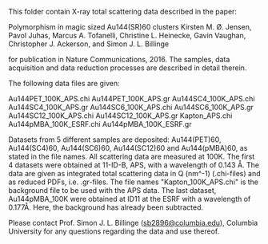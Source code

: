 This folder contain X-ray total scattering data described in the paper:

Polymorphism in magic sized Au144(SR)60 clusters
Kirsten M. Ø. Jensen, Pavol Juhas, Marcus A. Tofanelli, Christine L. Heinecke,  Gavin Vaughan, Christopher J. Ackerson, and Simon J. L. Billinge


for publication in Nature Communications, 2016. The samples, data acquisition and data reduction processes are described in detail therein.

The following data files are given:

Au144PET_100K_APS.chi
Au144PET_100K_APS.gr
Au144SC4_100K_APS.chi
Au144SC4_100K_APS.gr
Au144SC6_100K_APS.chi
Au144SC6_100K_APS.gr
Au144SC12_100K_APS.chi
Au144SC12_100K_APS.gr
Kapton_APS.chi
Au144pMBA_100K_ESRF.chi
Au144pMBA_100K_ESRF.gr

Datasets from 5 different samples are deposited:  Au144(PET)60, Au144(SC4)60, Au144(SC6)60, Au144(SC12)60 and Au144(pMBA)60, as stated in the file names. All scattering data are measured at 100K.
The first 4 datasets were obtained at 11-ID-B, APS, with a wavelength of 0.143 Å. The data are given as integrated total scattering data in Q (nm^-1) (.chi-files) and as reduced PDFs, i.e. .gr-files. The file names "Kapton_100K_APS.chi" is the background file to be used with the APS data.
The last dataset, Au144pMBA_100K were obtained at ID11 at the ESRF with a wavelength of 0.177Å. Here, the background has already been subtracted.

Please contact Prof. Simon J. L. Billinge (sb2896@columbia.edu), Columbia University for any questions regarding the data and use thereof.
